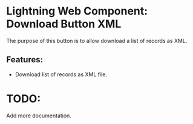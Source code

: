 # Lightning Web Component: Download Button XML

The purpose of this button is to allow download a list of records as XML.

## Features:

- Download list of records as XML file.

# TODO:

Add more documentation.
